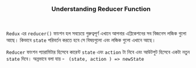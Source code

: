 
 <p align="center">
    <h3 align="center">Understanding Reducer Function</h3>
</p>

<br />


``` Redux ``` এর ``` reducer() ``` ফাংশন হল সবচেয়ে গুরুত্বপূর্ণ এখানে আপনার  এপ্লিকেশনের  সব বিজনেস লজিক গুলো আছে।  কিভাবে ``` state ``` পরিবর্তন করতে হবে সে বিষয়গুলো এবং লজিক গুলো এখানে আছে।

``` Reducer ``` ফাংশন  প্যারামিটার হিসেবে কারেন্ট ``` state ``` এবং ``` action ``` টা নিবে এবং আউটপুট হিসেবে একটা নতুন ``` state ``` দিবে। অন্নভাবে বলা যায় - 
    ``` 
       (state, action ) => newState 
    ```


